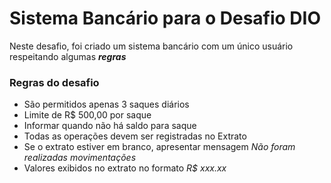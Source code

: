 # Sistema Bancário para o Desafio DIO

Neste desafio, foi criado um sistema bancário com um único usuário respeitando algumas ***regras***

### Regras do desafio
- São permitidos apenas 3 saques diários
- Limite de R$ 500,00 por saque
- Informar quando não há saldo para saque
- Todas as operações devem ser registradas no Extrato
- Se o extrato estiver em branco, apresentar mensagem *Não foram realizadas movimentações*
- Valores exibidos no extrato no formato *R$ xxx.xx*